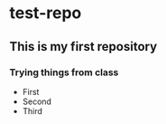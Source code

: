 # test-repo

## This is my first repository

### Trying things from class

* First
* Second
* Third
